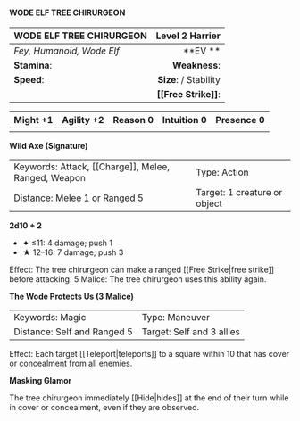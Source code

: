 #### WODE ELF TREE CHIRURGEON

| WODE ELF TREE CHIRURGEON  |    **Level 2 Harrier** |
| :------------------------ | ---------------------: |
| *Fey, Humanoid, Wode Elf* |            \*\*EV \*\* |
| **Stamina**:              |          **Weakness**: |
| **Speed**:                | **Size**:  / Stability |
|                           |   **[[Free Strike]]**: |

| **Might** +1 | **Agility** +2 | **Reason** 0 | **Intuition** 0 | **Presence** 0 |
| ------------ | -------------- | ------------ | --------------- | -------------- |
|              |                |              |                 |                |

**Wild Axe (Signature)**

|                                                     |                              |
| :-------------------------------------------------- | :--------------------------- |
| Keywords: Attack, [[Charge]], Melee, Ranged, Weapon | Type: Action                 |
| Distance: Melee 1 or Ranged 5                       | Target: 1 creature or object |

**2d10 + 2**

- ✦ ≤11: 4 damage; push 1
- ★ 12–16: 7 damage; push 3

Effect: The tree chirurgeon can make a ranged [[Free Strike|free strike]] before attacking. 5 Malice: The tree chirurgeon uses this ability again.

**The Wode Protects Us (3 Malice)**

|                             |                           |
| :-------------------------- | :------------------------ |
| Keywords: Magic             | Type: Maneuver            |
| Distance: Self and Ranged 5 | Target: Self and 3 allies |

Effect: Each target [[Teleport|teleports]] to a square within 10 that has cover or concealment from all enemies.

**Masking Glamor**

The tree chirurgeon immediately [[Hide|hides]] at the end of their turn while in cover or concealment, even if they are observed.
